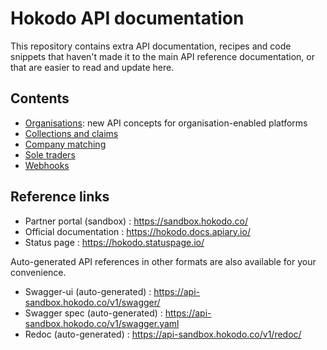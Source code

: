 # Hokodo API documentation
This repository contains extra API documentation, recipes and code snippets that haven't made it to the main API reference documentation, or that are easier to read and update here.

## Contents

- [Organisations](docs/organisations.md): new API concepts for organisation-enabled platforms
- [Collections and claims](docs/collections.md)
- [Company matching](docs/company-matching.md)
- [Sole traders](docs/sole-traders.md)
- [Webhooks](docs/webhooks.md)

## Reference links
- Partner portal (sandbox) : https://sandbox.hokodo.co/
- Official documentation : https://hokodo.docs.apiary.io/
- Status page : https://hokodo.statuspage.io/

Auto-generated API references in other formats are also available for your convenience.
- Swagger-ui (auto-generated) : https://api-sandbox.hokodo.co/v1/swagger/
- Swagger spec (auto-generated) : https://api-sandbox.hokodo.co/v1/swagger.yaml
- Redoc (auto-generated) : https://api-sandbox.hokodo.co/v1/redoc/

